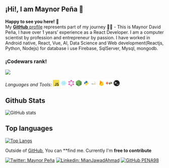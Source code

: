 ## ¡Hi!, I am Maynor Peña 👋

**Happy to see you here!** :star_struck: <br> My [**GitHub** profile](https://github.com/PENA98) represents part of my journey :running_man: - This is Maynor David Peña, I have over 1 years’ experience as a React Developer. I am a computer scientist by profession and entrepreneur by passion. I have worked in Android native, React, Vue, AI,  Data Science and Web development(Reactjs, Python, Nodejs) for database i use Firebase, SqlServer, Mysql, mongodb.

### ¡Codewars rank!
<code><img height="60" src="https://www.codewars.com/users/PENA98/badges/large"></code>


*Languages and Tools:*
<code><img height="20" src="https://raw.githubusercontent.com/github/explore/80688e429a7d4ef2fca1e82350fe8e3517d3494d/topics/javascript/javascript.png"></code>
<code><img height="20" src="https://raw.githubusercontent.com/github/explore/80688e429a7d4ef2fca1e82350fe8e3517d3494d/topics/react/react.png"></code>
<code><img height="20" src="https://raw.githubusercontent.com/github/explore/5c058a388828bb5fde0bcafd4bc867b5bb3f26f3/topics/graphql/graphql.png"></code>
<code><img height="20" src="https://raw.githubusercontent.com/github/explore/80688e429a7d4ef2fca1e82350fe8e3517d3494d/topics/nodejs/nodejs.png"></code>
<code><img height="20" src="https://raw.githubusercontent.com/github/explore/80688e429a7d4ef2fca1e82350fe8e3517d3494d/topics/python/python.png"></code>
<code><img height="20" src="https://raw.githubusercontent.com/github/explore/80688e429a7d4ef2fca1e82350fe8e3517d3494d/topics/mysql/mysql.png"></code>
<code><img height="20" src="https://raw.githubusercontent.com/github/explore/80688e429a7d4ef2fca1e82350fe8e3517d3494d/topics/firebase/firebase.png"></code>
<code><img height="20" src="https://raw.githubusercontent.com/github/explore/80688e429a7d4ef2fca1e82350fe8e3517d3494d/topics/git/git.png"></code>
<code><img height="20" src="https://raw.githubusercontent.com/github/explore/80688e429a7d4ef2fca1e82350fe8e3517d3494d/topics/terminal/terminal.png"></code>


## Github Stats
![GitHub stats](https://github-readme-stats.vercel.app/api?username=PENA98&show_icons=true&hide_border=true&theme=radical&count_private=true)

## Top languages
[![Top Langs](https://github-readme-stats.vercel.app/api/top-langs/?username=PENA98&langs_count=8&theme=radical&count_private=true&layout=compact
)](https://github.com/PENA98/github-readme-stats)

Outside of [GitHub](https://github.com/PENA98/), You can **find me. Currently I'm **free to contribute**

[![Twitter: Maynor Peña](https://img.shields.io/twitter/follow/PenaMaynor?style=social)](https://twitter.com/PenaMaynor)
[![Linkedin: MianJawadAhmad](https://img.shields.io/badge/-MaynorPeña-blue?style=flat-square&logo=Linkedin&logoColor=white&link=https://www.linkedin.com/in/maynor-pe%C3%B1a-648306198/)](https://www.linkedin.com/in/maynor-pe%C3%B1a-648306198/)
[![GitHub PENA98](https://img.shields.io/github/followers/PENA98?label=follow&style=social)](https://github.com/PENA98)


